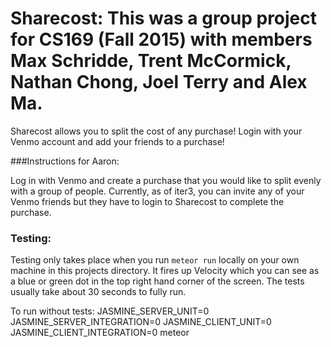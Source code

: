 # Sharecost: This was a group project for CS169 (Fall 2015) with members Max Schridde, Trent McCormick, Nathan Chong, Joel Terry and Alex Ma.

Sharecost allows you to split the cost of any purchase! Login with your Venmo account and add your friends to a purchase!

###Instructions for Aaron:

Log in with Venmo and create a purchase that you would like to split evenly with a group of people. Currently, as of iter3, you can invite any of your Venmo friends but they have to login to Sharecost to complete the purchase.

### Testing:

Testing only takes place when you run `meteor run` locally on your own machine in this projects directory. It fires up Velocity which you can see as a blue or green dot in the top right hand corner of the screen. The tests usually take about 30 seconds to fully run.

To run without tests:
JASMINE_SERVER_UNIT=0 JASMINE_SERVER_INTEGRATION=0 JASMINE_CLIENT_UNIT=0 JASMINE_CLIENT_INTEGRATION=0 meteor
